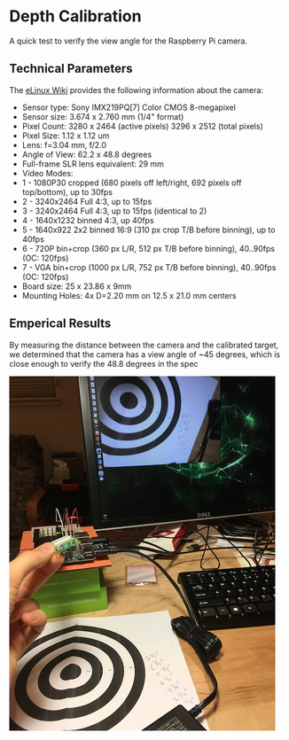 # Depth Calibration
A quick test to verify the view angle for the Raspberry Pi camera.

## Technical Parameters
The [eLinux Wiki](https://elinux.org/Rpi_Camera_Module#Technical_Parameters_.28v.2_board.29) provides the following information about the camera:

- Sensor type: Sony IMX219PQ[7] Color CMOS 8-megapixel
- Sensor size: 3.674 x 2.760 mm (1/4" format)
- Pixel Count: 3280 x 2464 (active pixels) 3296 x 2512 (total pixels)
- Pixel Size: 1.12 x 1.12 um
- Lens: f=3.04 mm, f/2.0
- Angle of View: 62.2 x 48.8 degrees
- Full-frame SLR lens equivalent: 29 mm
- Video Modes:
- 1 - 1080P30 cropped (680 pixels off left/right, 692 pixels off top/bottom), up to 30fps
- 2 - 3240x2464 Full 4:3, up to 15fps
- 3 - 3240x2464 Full 4:3, up to 15fps (identical to 2)
- 4 - 1640x1232 binned 4:3, up 40fps
- 5 - 1640x922 2x2 binned 16:9 (310 px crop T/B before binning), up to 40fps
- 6 - 720P bin+crop (360 px L/R, 512 px T/B before binning), 40..90fps (OC: 120fps)
- 7 - VGA bin+crop (1000 px L/R, 752 px T/B before binning), 40..90fps (OC: 120fps)
- Board size: 25 x 23.86 x 9mm
- Mounting Holes: 4x D=2.20 mm on 12.5 x 21.0 mm centers

## Emperical Results
By measuring the distance between the camera and the calibrated target, we determined that the camera has a view angle of ~45 degrees, which is close enough to verify the 48.8 degrees in the spec

![Calibration Test](IMG_9740.png)
